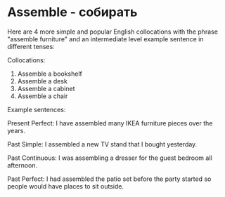 # Assemble - собирать




Here are 4 more simple and popular English collocations with the phrase "assemble furniture" and an intermediate level example sentence in different tenses:

Collocations:

1. Assemble a bookshelf 
2. Assemble a desk
3. Assemble a cabinet 
4. Assemble a chair

Example sentences:  

Present Perfect:
I have assembled many IKEA furniture pieces over the years.

Past Simple: 
I assembled a new TV stand that I bought yesterday.

Past Continuous:
I was assembling a dresser for the guest bedroom all afternoon.

Past Perfect:
I had assembled the patio set before the party started so people would have places to sit outside.